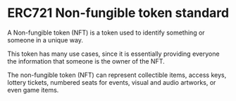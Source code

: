 # ERC721 Non-fungible token standard

A Non-fungible token (NFT) is a token used to identify something or someone in a unique way.

This token has many use cases, since it is essentially providing everyone the information that someone is the owner of the NFT.

The non-fungible token (NFT) can represent collectible items, access keys, lottery tickets, numbered seats for events, visual and audio artworks, or even game items.
